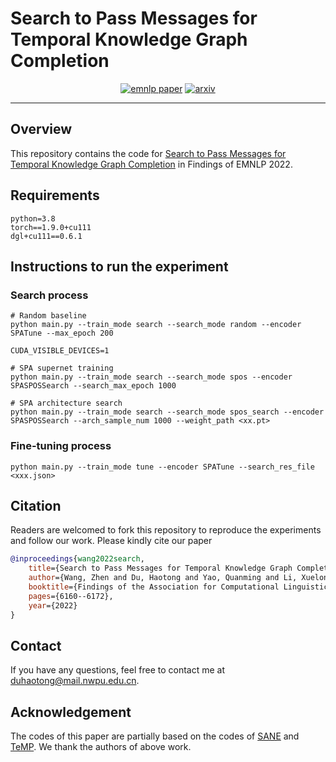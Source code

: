 # Search to Pass Messages for Temporal Knowledge Graph Completion
<p align="center">
<a href="https://preview.aclanthology.org/emnlp-22-ingestion/2022.findings-emnlp.458/"><img src="https://img.shields.io/badge/EMNLP%202022-Findings-brightgreen.svg" alt="emnlp paper"></a>
<a href="https://arxiv.org/abs/2210.16740"><img src="http://img.shields.io/badge/arxiv-abs-green.svg" alt="arxiv"></a>
</p>

---

## Overview
This repository contains the code for [Search to Pass Messages for Temporal Knowledge Graph Completion](https://preview.aclanthology.org/emnlp-22-ingestion/2022.findings-emnlp.458/) in Findings of EMNLP 2022.

## Requirements
```text
python=3.8
torch==1.9.0+cu111
dgl+cu111==0.6.1
```

## Instructions to run the experiment

### Search process
```shell
# Random baseline
python main.py --train_mode search --search_mode random --encoder SPATune --max_epoch 200

CUDA_VISIBLE_DEVICES=1 

# SPA supernet training
python main.py --train_mode search --search_mode spos --encoder SPASPOSSearch --search_max_epoch 1000

# SPA architecture search
python main.py --train_mode search --search_mode spos_search --encoder SPASPOSSearch --arch_sample_num 1000 --weight_path <xx.pt>
```
### Fine-tuning process
```shell
python main.py --train_mode tune --encoder SPATune --search_res_file <xxx.json>
```
## Citation

Readers are welcomed to fork this repository to reproduce the experiments and follow our work. Please kindly cite our paper

```bibtex
@inproceedings{wang2022search,
    title={Search to Pass Messages for Temporal Knowledge Graph Completion},
    author={Wang, Zhen and Du, Haotong and Yao, Quanming and Li, Xuelong},
    booktitle={Findings of the Association for Computational Linguistics: EMNLP 2022},
    pages={6160--6172},
    year={2022}
}
```

## Contact
If you have any questions, feel free to contact me at [duhaotong@mail.nwpu.edu.cn](mailto:duhaotong@mail.nwpu.edu.cn).

## Acknowledgement

The codes of this paper are partially based on the codes of [SANE](https://github.com/AutoML-Research/SANE) and [TeMP](https://github.com/JiapengWu/TeMP). We thank the authors of above work.